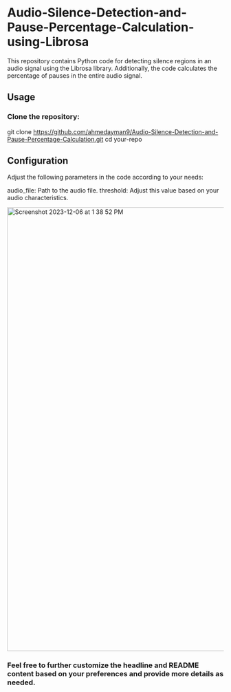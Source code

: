 # Audio-Silence-Detection-and-Pause-Percentage-Calculation-using-Librosa

This repository contains Python code for detecting silence regions in an audio signal using the Librosa library. Additionally, the code calculates the percentage of pauses in the entire audio signal.
## Usage
### Clone the repository:

git clone https://github.com/ahmedayman9/Audio-Silence-Detection-and-Pause-Percentage-Calculation.git
cd your-repo

## Configuration
Adjust the following parameters in the code according to your needs:

audio_file: Path to the audio file.
threshold: Adjust this value based on your audio characteristics.


<img width="1032" alt="Screenshot 2023-12-06 at 1 38 52 PM" src="https://github.com/ahmedayman9/Audio-Silence-Detection-and-Pause-Percentage-Calculation-/assets/66433551/c536d978-c96e-4a38-9bb5-abc293f6f03d">


### Feel free to further customize the headline and README content based on your preferences and provide more details as needed.

